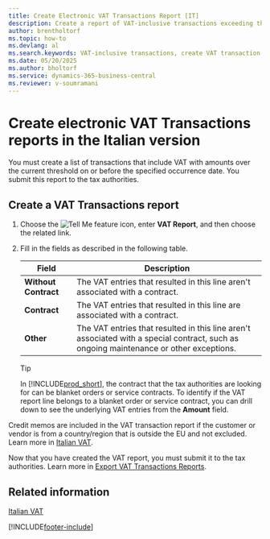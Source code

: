 ```yaml
---
title: Create Electronic VAT Transactions Report [IT]
description: Create a report of VAT-inclusive transactions exceeding the current threshold by the specified date.
author: brentholtorf
ms.topic: how-to
ms.devlang: al
ms.search.keywords: VAT-inclusive transactions, create VAT transaction reports, VAT report, Italian version
ms.date: 05/20/2025
ms.author: bholtorf
ms.service: dynamics-365-business-central
ms.reviewer: v-soumramani
---
```


# Create electronic VAT Transactions reports in the Italian version

You must create a list of transactions that include VAT with amounts over the current threshold on or before the specified occurrence date. You submit this report to the tax authorities.  

## Create a VAT Transactions report  

1. Choose the ![Tell Me feature](../../media/ui-search/search_small.png "Tell me what you want to do") icon, enter **VAT Report**, and then choose the related link.  
1. Fill in the fields as described in the following table.  

    |Field|Description|  
    |-------------------------------------|---------------------------------------|  
    |**Without Contract**|The VAT entries that resulted in this line aren't associated with a contract.|  
    |**Contract**|The VAT entries that resulted in this line are associated with a contract.|  
    |**Other**|The VAT entries that resulted in this line aren't associated with a special contract, such as ongoing maintenance or other exceptions.|  

    > [!TIP]  
    > In [!INCLUDE[prod_short](../../includes/prod_short.md)], the contract that the tax authorities are looking for can be blanket orders or service contracts. To identify if the VAT report line belongs to a blanket order or service contract, you can drill down to see the underlying VAT entries from the **Amount** field.  

Credit memos are included in the VAT transaction report if the customer or vendor is from a country/region that is outside the EU and not excluded. Learn more in [Italian VAT](italian-vat.md).  

Now that you have created the VAT report, you must submit it to the tax authorities. Learn more in [Export VAT Transactions Reports](how-to-export-vat-transactions-reports.md).  

## Related information

[Italian VAT](italian-vat.md)

[!INCLUDE[footer-include](../../includes/footer-banner.md)]
